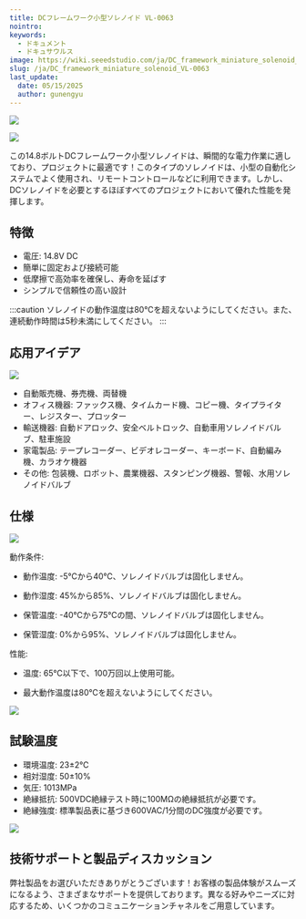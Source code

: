 ```yaml
---
title: DCフレームワーク小型ソレノイド VL-0063
nointro:
keywords:
  - ドキュメント
  - ドキュサウルス
image: https://wiki.seeedstudio.com/ja/DC_framework_miniature_solenoid_VL-0063/
slug: /ja/DC_framework_miniature_solenoid_VL-0063
last_update:
  date: 05/15/2025
  author: gunengyu
---
```



<p style={{textAlign: 'center'}}><a><img src="https://files.seeedstudio.com/wiki/DC_framework_miniature_solenoid_VL-0063/img/DC.png" border={0} /></a></p>

<a href="https://www.seeedstudio.com/DC-framework-miniature-solenoid-VL-0063-p-1049.html" target="_blank"><img src="https://files.seeedstudio.com/wiki/Seeed-WiKi/docs/images/get_one_now.png"/></a>

この14.8ボルトDCフレームワーク小型ソレノイドは、瞬間的な電力作業に適しており、プロジェクトに最適です！このタイプのソレノイドは、小型の自動化システムでよく使用され、リモートコントロールなどに利用できます。しかし、DCソレノイドを必要とするほぼすべてのプロジェクトにおいて優れた性能を発揮します。

## 特徴

* 電圧: 14.8V DC
* 簡単に固定および接続可能
* 低摩擦で高効率を確保し、寿命を延ばす
* シンプルで信頼性の高い設計

:::caution
ソレノイドの動作温度は80℃を超えないようにしてください。また、連続動作時間は5秒未満にしてください。
:::

## 応用アイデア

![](https://files.seeedstudio.com/wiki/DC_framework_miniature_solenoid_VL-0063/img/HCNE1-0520-2-.jpg)

* 自動販売機、券売機、両替機
* オフィス機器: ファックス機、タイムカード機、コピー機、タイプライター、レジスター、プロッター
* 輸送機器: 自動ドアロック、安全ベルトロック、自動車用ソレノイドバルブ、駐車施設
* 家電製品: テープレコーダー、ビデオレコーダー、キーボード、自動編み機、カラオケ機器
* その他: 包装機、ロボット、農業機器、スタンピング機器、警報、水用ソレノイドバルブ

## 仕様

![](https://files.seeedstudio.com/wiki/DC_framework_miniature_solenoid_VL-0063/img/VL-0063.jpg)

動作条件:

* 動作温度: -5℃から40℃、ソレノイドバルブは固化しません。

* 動作湿度: 45%から85%、ソレノイドバルブは固化しません。

* 保管温度: -40℃から75℃の間、ソレノイドバルブは固化しません。

* 保管湿度: 0%から95%、ソレノイドバルブは固化しません。

性能:

* 温度: 65℃以下で、100万回以上使用可能。

* 最大動作温度は80℃を超えないようにしてください。

![](https://files.seeedstudio.com/wiki/DC_framework_miniature_solenoid_VL-0063/img/HCNE1-0520-4-.jpg)

## 試験温度

* 環境温度: 23±2℃
* 相対湿度: 50±10%
* 気圧: 1013MPa
* 絶縁抵抗: 500VDC絶縁テスト時に100MΩの絶縁抵抗が必要です。
* 絶縁強度: 標準製品表に基づき600VAC/1分間のDC強度が必要です。

![](https://files.seeedstudio.com/wiki/DC_framework_miniature_solenoid_VL-0063/img/HCNE1-0520-5-.jpg)

## 技術サポートと製品ディスカッション

弊社製品をお選びいただきありがとうございます！お客様の製品体験がスムーズになるよう、さまざまなサポートを提供しております。異なる好みやニーズに対応するため、いくつかのコミュニケーションチャネルをご用意しています。

<div class="button_tech_support_container">
<a href="https://forum.seeedstudio.com/" class="button_forum"></a> 
<a href="https://www.seeedstudio.com/contacts" class="button_email"></a>
</div>

<div class="button_tech_support_container">
<a href="https://discord.gg/eWkprNDMU7" class="button_discord"></a> 
<a href="https://github.com/Seeed-Studio/wiki-documents/discussions/69" class="button_discussion"></a>
</div>